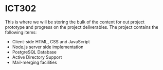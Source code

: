 # ICT302

This is where we will be storing the bulk of the content for out project prototype and progress on the project deliverables. The project contains the following items:

* Client-side HTML, CSS and JavaScript
* Node.js server side implementation
* PostgreSQL Database
* Active Directory Support
* Mail-merging facilities
